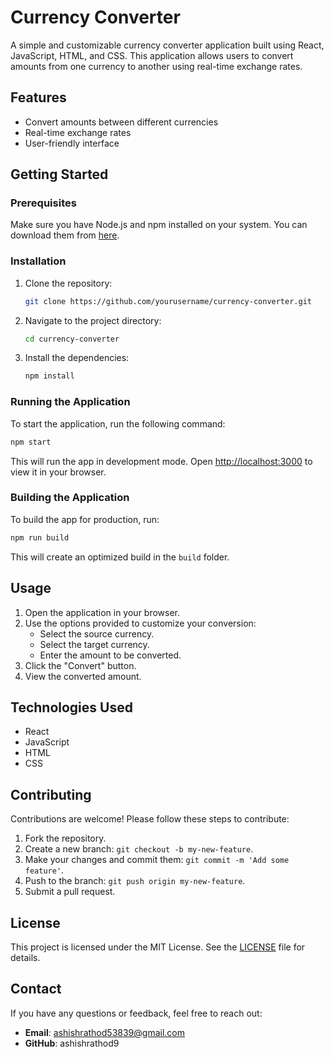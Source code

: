 
# Currency Converter

A simple and customizable currency converter application built using React, JavaScript, HTML, and CSS. This application allows users to convert amounts from one currency to another using real-time exchange rates.

## Features

- Convert amounts between different currencies
- Real-time exchange rates
- User-friendly interface

## Getting Started

### Prerequisites

Make sure you have Node.js and npm installed on your system. You can download them from [here](https://nodejs.org/).

### Installation

1. Clone the repository:
   ```sh
   git clone https://github.com/yourusername/currency-converter.git
   ```
2. Navigate to the project directory:
   ```sh
   cd currency-converter
   ```
3. Install the dependencies:
   ```sh
   npm install
   ```

### Running the Application

To start the application, run the following command:
```sh
npm start
```
This will run the app in development mode.
Open [http://localhost:3000](http://localhost:3000) to view it in your browser.

### Building the Application

To build the app for production, run:
```sh
npm run build
```
This will create an optimized build in the `build` folder.

## Usage

1. Open the application in your browser.
2. Use the options provided to customize your conversion:
   - Select the source currency.
   - Select the target currency.
   - Enter the amount to be converted.
3. Click the "Convert" button.
4. View the converted amount.

## Technologies Used

- React
- JavaScript
- HTML
- CSS

## Contributing

Contributions are welcome! Please follow these steps to contribute:

1. Fork the repository.
2. Create a new branch: `git checkout -b my-new-feature`.
3. Make your changes and commit them: `git commit -m 'Add some feature'`.
4. Push to the branch: `git push origin my-new-feature`.
5. Submit a pull request.

## License

This project is licensed under the MIT License. See the [LICENSE](LICENSE) file for details.

## Contact

If you have any questions or feedback, feel free to reach out:

- **Email**: ashishrathod53839@gmail.com
- **GitHub**: ashishrathod9

